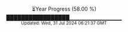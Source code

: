 <p align="center">
⏳Year Progress (58.00 %) <br>
█████████████████▁▁▁▁▁▁▁▁▁▁▁▁▁ <br>
<sub>Updated: Wed, 31 Jul 2024 06:21:37 GMT</sub>
</p>

